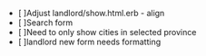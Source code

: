 - [ ]Adjust landlord/show.html.erb - align
- [ ]Search form
- [ ]Need to only show cities in selected province
- [ ]landlord new form needs formatting
